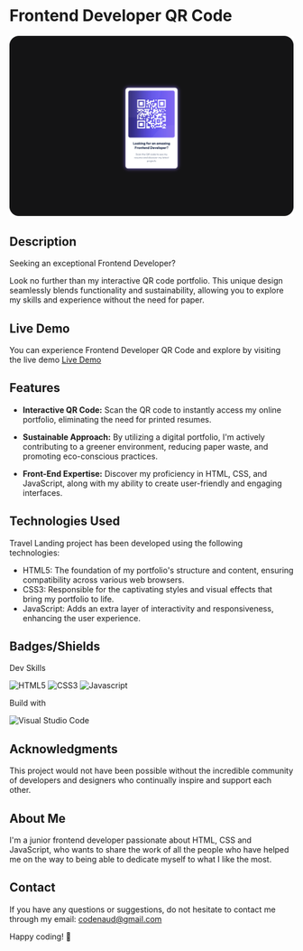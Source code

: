 # Frontend Developer QR Code

[![Frontend Developer QR Code](images/git-screenshot.png)](https://codenaud.github.io/qr/)

## Description

Seeking an exceptional Frontend Developer?

Look no further than my interactive QR code portfolio. This unique design seamlessly blends functionality and sustainability, allowing you to explore my skills and experience without the need for paper.

## Live Demo

You can experience Frontend Developer QR Code and explore by visiting the live demo [Live Demo](https://codenaud.github.io/qr/)

## Features

- **Interactive QR Code:** Scan the QR code to instantly access my online portfolio, eliminating the need for printed resumes.

- **Sustainable Approach:** By utilizing a digital portfolio, I'm actively contributing to a greener environment, reducing paper waste, and promoting eco-conscious practices.

- **Front-End Expertise:** Discover my proficiency in HTML, CSS, and JavaScript, along with my ability to create user-friendly and engaging interfaces.

## Technologies Used

Travel Landing project has been developed using the following technologies:

- HTML5: The foundation of my portfolio's structure and content, ensuring compatibility across various web browsers.
- CSS3: Responsible for the captivating styles and visual effects that bring my portfolio to life.
- JavaScript: Adds an extra layer of interactivity and responsiveness, enhancing the user experience.

## Badges/Shields

Dev Skills

![HTML5](https://img.shields.io/badge/HTML5-E34F26?style=for-the-badge&logo=html5&logoColor=white)
![CSS3](https://img.shields.io/badge/CSS3-1572B6?style=for-the-badge&logo=css3&logoColor=white)
![Javascript](https://img.shields.io/badge/JavaScript-323330?style=for-the-badge&logo=javascript&logoColor=F7DF1E)

Build with

![Visual Studio Code](https://img.shields.io/badge/Visual_Studio_Code-0078D4?style=for-the-badge&logo=visual%20studio%20code&logoColor=white)

## Acknowledgments

This project would not have been possible without the incredible community of developers and designers who continually inspire and support each other.

## About Me

I'm a junior frontend developer passionate about HTML, CSS and JavaScript, who wants to share the work of all the people who have helped me on the way to being able to dedicate myself to what I like the most.

## Contact

If you have any questions or suggestions, do not hesitate to contact me through my email: [codenaud@gmail.com](mailto:codenaud@gmail.com)

Happy coding! 🚀
